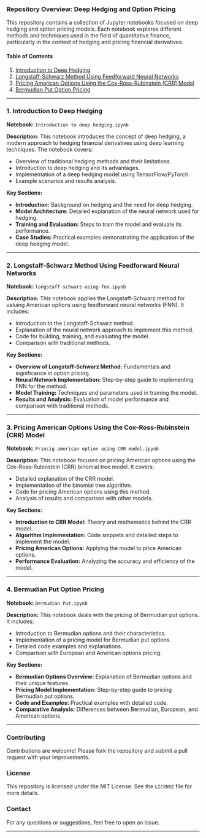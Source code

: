 ### Repository Overview: Deep Hedging and Option Pricing

This repository contains a collection of Jupyter notebooks focused on deep hedging and option pricing models. Each notebook explores different methods and techniques used in the field of quantitative finance, particularly in the context of hedging and pricing financial derivatives.

#### Table of Contents
1. [Introduction to Deep Hedging](#1-introduction-to-deep-hedging)
2. [Longstaff-Schwarz Method Using Feedforward Neural Networks](#2-longstaff-schwarz-method-using-feedforward-neural-networks)
3. [Pricing American Options Using the Cox-Ross-Rubinstein (CRR) Model](#3-pricing-american-options-using-the-cox-ross-rubinstein-crr-model)
4. [Bermudian Put Option Pricing](#4-bermudian-put-option-pricing)

---

### 1. Introduction to Deep Hedging

**Notebook:** `Introduction to deep hedging.ipynb`

**Description:**
This notebook introduces the concept of deep hedging, a modern approach to hedging financial derivatives using deep learning techniques. The notebook covers:
- Overview of traditional hedging methods and their limitations.
- Introduction to deep hedging and its advantages.
- Implementation of a deep hedging model using TensorFlow/PyTorch.
- Example scenarios and results analysis.

**Key Sections:**
- **Introduction:** Background on hedging and the need for deep hedging.
- **Model Architecture:** Detailed explanation of the neural network used for hedging.
- **Training and Evaluation:** Steps to train the model and evaluate its performance.
- **Case Studies:** Practical examples demonstrating the application of the deep hedging model.

---

### 2. Longstaff-Schwarz Method Using Feedforward Neural Networks

**Notebook:** `longstaff-schwarz-using-fnn.ipynb`

**Description:**
This notebook applies the Longstaff-Schwarz method for valuing American options using feedforward neural networks (FNN). It includes:
- Introduction to the Longstaff-Schwarz method.
- Explanation of the neural network approach to implement this method.
- Code for building, training, and evaluating the model.
- Comparison with traditional methods.

**Key Sections:**
- **Overview of Longstaff-Schwarz Method:** Fundamentals and significance in option pricing.
- **Neural Network Implementation:** Step-by-step guide to implementing FNN for the method.
- **Model Training:** Techniques and parameters used in training the model.
- **Results and Analysis:** Evaluation of model performance and comparison with traditional methods.

---

### 3. Pricing American Options Using the Cox-Ross-Rubinstein (CRR) Model

**Notebook:** `Princig american option using CRR model.ipynb`

**Description:**
This notebook focuses on pricing American options using the Cox-Ross-Rubinstein (CRR) binomial tree model. It covers:
- Detailed explanation of the CRR model.
- Implementation of the binomial tree algorithm.
- Code for pricing American options using this method.
- Analysis of results and comparison with other models.

**Key Sections:**
- **Introduction to CRR Model:** Theory and mathematics behind the CRR model.
- **Algorithm Implementation:** Code snippets and detailed steps to implement the model.
- **Pricing American Options:** Applying the model to price American options.
- **Performance Evaluation:** Analyzing the accuracy and efficiency of the model.

---

### 4. Bermudian Put Option Pricing

**Notebook:** `Bermudian Put.ipynb`

**Description:**
This notebook deals with the pricing of Bermudian put options. It includes:
- Introduction to Bermudian options and their characteristics.
- Implementation of a pricing model for Bermudian put options.
- Detailed code examples and explanations.
- Comparison with European and American options pricing.

**Key Sections:**
- **Bermudian Options Overview:** Explanation of Bermudian options and their unique features.
- **Pricing Model Implementation:** Step-by-step guide to pricing Bermudian put options.
- **Code and Examples:** Practical examples with detailed code.
- **Comparative Analysis:** Differences between Bermudian, European, and American options.

---

### Contributing

Contributions are welcome! Please fork the repository and submit a pull request with your improvements.

### License

This repository is licensed under the MIT License. See the `LICENSE` file for more details.

### Contact

For any questions or suggestions, feel free to open an issue.

---
